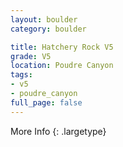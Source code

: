 ```yaml
---
layout: boulder
category: boulder

title: Hatchery Rock V5
grade: V5
location: Poudre Canyon
tags:
- v5
- poudre_canyon
full_page: false
---
```




More Info
{: .largetype}

